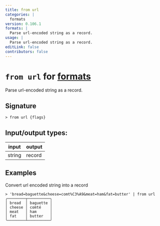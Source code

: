 ```yaml
---
title: from url
categories: |
  formats
version: 0.106.1
formats: |
  Parse url-encoded string as a record.
usage: |
  Parse url-encoded string as a record.
editLink: false
contributors: false
---
```

<!-- This file is automatically generated. Please edit the command in https://github.com/nushell/nushell instead. -->

# `from url` for [formats](/commands/categories/formats.md)

<div class='command-title'>Parse url-encoded string as a record.</div>

## Signature

```> from url {flags} ```


## Input/output types:

| input  | output |
| ------ | ------ |
| string | record |
## Examples

Convert url encoded string into a record
```nu
> 'bread=baguette&cheese=comt%C3%A9&meat=ham&fat=butter' | from url
╭────────┬──────────╮
│ bread  │ baguette │
│ cheese │ comté    │
│ meat   │ ham      │
│ fat    │ butter   │
╰────────┴──────────╯
```
